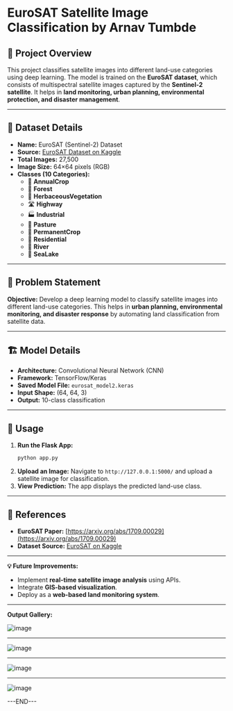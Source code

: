 # EuroSAT Satellite Image Classification by Arnav Tumbde

## 📌 Project Overview
This project classifies satellite images into different land-use categories using deep learning. The model is trained on the **EuroSAT dataset**, which consists of multispectral satellite images captured by the **Sentinel-2 satellite**. It helps in **land monitoring, urban planning, environmental protection, and disaster management**.

---

## 📂 Dataset Details
- **Name:** EuroSAT (Sentinel-2) Dataset
- **Source:** [EuroSAT Dataset on Kaggle](https://www.kaggle.com/datasets/apollo2506/eurosat-dataset)
- **Total Images:** 27,500
- **Image Size:** 64×64 pixels (RGB)
- **Classes (10 Categories):**
  - 🌿 **AnnualCrop**
  - 🌳 **Forest**
  - 🌾 **HerbaceousVegetation**
  - 🛣 **Highway**
  - 🏭 **Industrial**
  - 🐄 **Pasture**
  - 🌱 **PermanentCrop**
  - 🏡 **Residential**
  - 🌊 **River**
  - 🌊 **SeaLake**

---

## 🎯 Problem Statement
**Objective:** Develop a deep learning model to classify satellite images into different land-use categories. This helps in **urban planning, environmental monitoring, and disaster response** by automating land classification from satellite data.

---

## 🏗 Model Details
- **Architecture:** Convolutional Neural Network (CNN)
- **Framework:** TensorFlow/Keras
- **Saved Model File:** `eurosat_model2.keras`
- **Input Shape:** (64, 64, 3)
- **Output:** 10-class classification

---

## 🚀 Usage
1. **Run the Flask App:**
   ```sh
   python app.py
   ```
2. **Upload an Image:** Navigate to `http://127.0.0.1:5000/` and upload a satellite image for classification.
3. **View Prediction:** The app displays the predicted land-use class.

---

## 🔗 References
- **EuroSAT Paper:** [https://arxiv.org/abs/1709.00029](https://arxiv.org/abs/1709.00029)
- **Dataset Source:** [EuroSAT on Kaggle](https://www.kaggle.com/datasets/apollo2506/eurosat-dataset)

---

**💡 Future Improvements:**
- Implement **real-time satellite image analysis** using APIs.
- Integrate **GIS-based visualization**.
- Deploy as a **web-based land monitoring system**.

---

**Output Gallery:**

![image](https://github.com/user-attachments/assets/5d7a7f93-f092-4449-ac98-216e6b74f798)

---

![image](https://github.com/user-attachments/assets/57e50c70-d610-426d-ac76-203bebf78263)

---

![image](https://github.com/user-attachments/assets/acf00da7-f7da-4f43-a8f5-78d0f4708b88)

---

![image](https://github.com/user-attachments/assets/ad6fbd2c-6620-4387-a3e6-d4643091431c)

---END---




